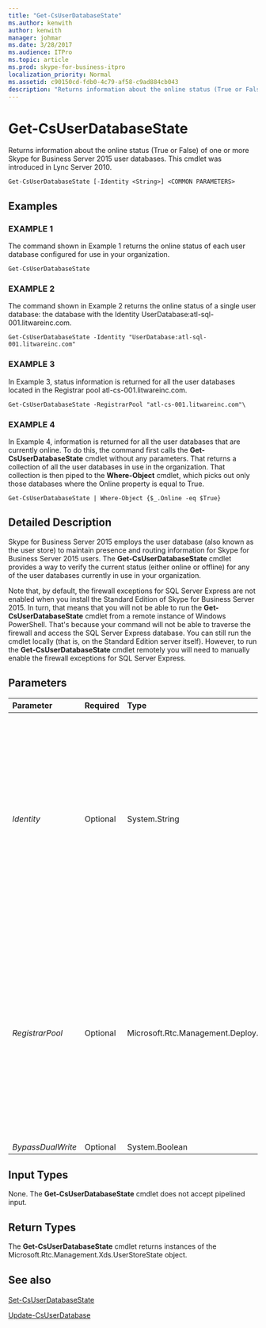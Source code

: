 ```yaml
---
title: "Get-CsUserDatabaseState"
ms.author: kenwith
author: kenwith
manager: johmar
ms.date: 3/28/2017
ms.audience: ITPro
ms.topic: article
ms.prod: skype-for-business-itpro
localization_priority: Normal
ms.assetid: c90150cd-fdb0-4c79-af58-c9ad884cb043
description: "Returns information about the online status (True or False) of one or more Skype for Business Server 2015 user databases. This cmdlet was introduced in Lync Server 2010."
---
```


# Get-CsUserDatabaseState
 
Returns information about the online status (True or False) of one or more Skype for Business Server 2015 user databases. This cmdlet was introduced in Lync Server 2010.
  
```
Get-CsUserDatabaseState [-Identity <String>] <COMMON PARAMETERS>

```

## Examples

### EXAMPLE 1

The command shown in Example 1 returns the online status of each user database configured for use in your organization.
  
```
Get-CsUserDatabaseState
```

### EXAMPLE 2

The command shown in Example 2 returns the online status of a single user database: the database with the Identity UserDatabase:atl-sql-001.litwareinc.com.
  
```
Get-CsUserDatabaseState -Identity "UserDatabase:atl-sql-001.litwareinc.com"
```

### EXAMPLE 3

In Example 3, status information is returned for all the user databases located in the Registrar pool atl-cs-001.litwareinc.com.
  
```
Get-CsUserDatabaseState -RegistrarPool "atl-cs-001.litwareinc.com"\
```

### EXAMPLE 4

In Example 4, information is returned for all the user databases that are currently online. To do this, the command first calls the **Get-CsUserDatabaseState** cmdlet without any parameters. That returns a collection of all the user databases in use in the organization. That collection is then piped to the **Where-Object** cmdlet, which picks out only those databases where the Online property is equal to True.
  
```
Get-CsUserDatabaseState | Where-Object {$_.Online -eq $True}
```

## Detailed Description

Skype for Business Server 2015 employs the user database (also known as the user store) to maintain presence and routing information for Skype for Business Server 2015 users. The **Get-CsUserDatabaseState** cmdlet provides a way to verify the current status (either online or offline) for any of the user databases currently in use in your organization.
  
Note that, by default, the firewall exceptions for SQL Server Express are not enabled when you install the Standard Edition of Skype for Business Server 2015. In turn, that means that you will not be able to run the **Get-CsUserDatabaseState** cmdlet from a remote instance of Windows PowerShell. That's because your command will not be able to traverse the firewall and access the SQL Server Express database. You can still run the cmdlet locally (that is, on the Standard Edition server itself). However, to run the **Get-CsUserDatabaseState** cmdlet remotely you will need to manually enable the firewall exceptions for SQL Server Express.
  
## Parameters

|**Parameter**|**Required**|**Type**|**Description**|
|:-----|:-----|:-----|:-----|
| _Identity_ <br/> |Optional  <br/> |System.String  <br/> |Unique identifier of the user database whose online status is to be returned. For example:  <br/>  `-Identity "UserDatabase:atl-sql-001.litwareinc.com"` <br/> You cannot use both Identity and RegistrarPool in the same command, nor can you use wildcards with either parameter. If both parameters are omitted the **Get-CsUserDatabaseState** cmdlet returns information about all the user databases currently in use. <br/> |
| _RegistrarPool_ <br/> |Optional  <br/> |Microsoft.Rtc.Management.Deploy.Fqdn  <br/> |Fully qualified domain name of the Registrar pool hosting the user databases whose online status is to be returned. For example:  <br/>  `-RegistrarPool "atl-cs-001.litwareinc.com"` <br/> You cannot use both Identity and RegistrarPool in the same command, nor can you use wildcards with either parameter. If both parameters are omitted the **Get-CsUserDatabaseState** cmdlet returns information about all of the user databases currently in use. <br/> |
| _BypassDualWrite_ <br/> |Optional  <br/> |System.Boolean  <br/> |PARAMVALUE: $true | $false  <br/> |
   
## Input Types

None. The **Get-CsUserDatabaseState** cmdlet does not accept pipelined input.
  
## Return Types

The **Get-CsUserDatabaseState** cmdlet returns instances of the Microsoft.Rtc.Management.Xds.UserStoreState object.
  
## See also

#### 

[Set-CsUserDatabaseState](set-csuserdatabasestate.md)
  
[Update-CsUserDatabase](update-csuserdatabase.md)

